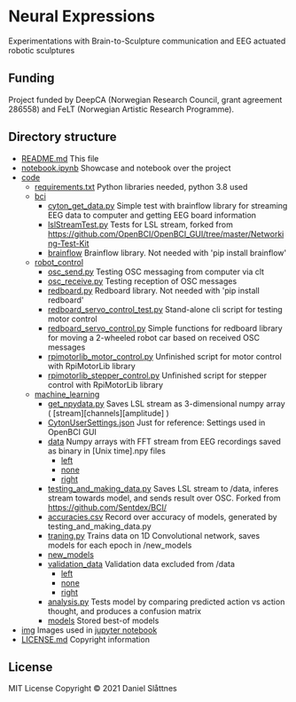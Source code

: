 # Neural Expressions

Experimentations with Brain-to-Sculpture communication and EEG actuated robotic sculptures

## Funding

Project funded by DeepCA (Norwegian Research Council, grant agreement 286558) and FeLT (Norwegian Artistic Research Programme).

## Directory structure

 * [README.md](./README.md) This file
 * [notebook.ipynb](./notebook.ipynb) Showcase and notebook over the project
 * [code](./code)
   * [requirements.txt](./code/requirements.txt) Python libraries needed, python 3.8 used
   * [bci](./code/bci)
     * [cyton_get_data.py](./code/bci/cyton_get_data.py) Simple test with brainflow library for streaming EEG data to computer and getting EEG board information
     * [lslStreamTest.py](./code/bci/lslStreamTest.py) Tests for LSL stream, forked from https://github.com/OpenBCI/OpenBCI_GUI/tree/master/Networking-Test-Kit
     * [brainflow](./code/bci/brainflow) Brainflow library. Not needed with 'pip install brainflow'
   * [robot_control](./code/robot_control)
     * [osc_send.py](./code/robot_control/osc_send.py) Testing OSC messaging from computer via clt
     * [osc_receive.py](./code/robot_control/osc_receive.py) Testing reception of OSC messages 
     * [redboard.py](./code/robot_control/redboard.py) Redboard library. Not needed with 'pip install redboard'
     * [redboard_servo_control_test.py](./code/robot_control/redboard_servo_control_test.py) Stand-alone cli script for testing motor control
     * [redboard_servo_control.py](./code/robot_control/redboard_servo_control.py) Simple functions for redboard library for moving a 2-wheeled robot car based on received OSC messages
     * [rpimotorlib_motor_control.py](./code/robot_control/[rpimotorlib_motor_control.py) Unfinished script for motor control with RpiMotorLib library
     * [rpimotorlib_stepper_control.py](./code/robot_control/rpimotorlib_stepper_control.py) Unfinished script for stepper control with RpiMotorLib library
   * [machine_learning](./code/machine_learning)
     * [get_npydata.py](./code/machine_learning/get_npydata.py) Saves LSL stream as 3-dimensional numpy array ( [stream][channels][amplitude] )
     * [CytonUserSettings.json](./code/machine_learning/CytonUserSettings.json) Just for reference: Settings used in OpenBCI GUI
     * [data](./code/machine_learning/data) Numpy arrays with FFT stream from EEG recordings saved as binary in [Unix time].npy files 
       * [left](./code/machine_learning/data/left)
       * [none](./code/machine_learning/data/none)
       * [right](./code/machine_learning/data/right)
     * [testing_and_making_data.py](./code/machine_learning/testing_and_making_data.py) Saves LSL stream to /data, inferes stream towards model, and sends result over OSC. Forked from https://github.com/Sentdex/BCI/
     * [accuracies.csv](./code/machine_learning/accuracies.csv) Record over accuracy of models, generated by testing_and_making_data.py
     * [traning.py](./code/machine_learning/training.py) Trains data on 1D Convolutional network, saves models for each epoch in /new_models
     * [new_models](./code/machine_learning/new_models)
     * [validation_data](./code/machine_learning/validation_data) Validation data excluded from /data
       * [left](./code/machine_learning/validation_data/left)
       * [none](./code/machine_learning/validation_data/none)
       * [right](./code/machine_learning/validation_data/right)
     * [analysis.py](./code/machine_learning/analysis.py) Tests model by comparing predicted action vs action thought, and produces a confusion matrix
     * [models](./code/machine_learning/models) Stored best-of models
 * [img](./img) Images used in [jupyter notebook](./notebook.ipynb)
 * [LICENSE.md](./LICENSE.md) Copyright information

## License

MIT License Copyright © 2021 Daniel Slåttnes
